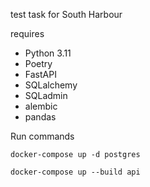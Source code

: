 test task for South Harbour


requires 
 * Python 3.11
 * Poetry
 * FastAPI
 * SQLalchemy
 * SQLadmin
 * alembic
 * pandas
 
Run commands

`docker-compose up -d postgres`

`docker-compose up --build api`
